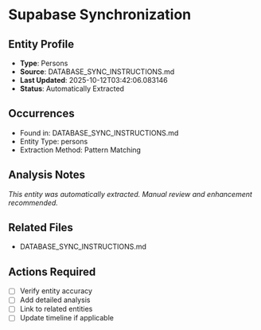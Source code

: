 # Supabase Synchronization

## Entity Profile
- **Type**: Persons
- **Source**: DATABASE_SYNC_INSTRUCTIONS.md
- **Last Updated**: 2025-10-12T03:42:06.083146
- **Status**: Automatically Extracted

## Occurrences
- Found in: DATABASE_SYNC_INSTRUCTIONS.md
- Entity Type: persons
- Extraction Method: Pattern Matching

## Analysis Notes
*This entity was automatically extracted. Manual review and enhancement recommended.*

## Related Files
- DATABASE_SYNC_INSTRUCTIONS.md

## Actions Required
- [ ] Verify entity accuracy
- [ ] Add detailed analysis
- [ ] Link to related entities
- [ ] Update timeline if applicable
